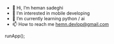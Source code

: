 - 👋 Hi, I’m heman sadeghi
- 👀 I’m interested in mobile developing
- 🌱 I’m currently learning python / ai
- 📫 How to reach me hemn.devlop@gmail.com

runApp();

<!---
hemansadeghi/hemansadeghi is a ✨ special ✨ repository because its `README.md` (this file) appears on your GitHub profile.
You can click the Preview link to take a look at your changes.
--->
